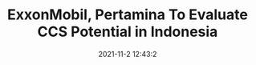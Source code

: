 ---
"title": "ExxonMobil, Pertamina To Evaluate CCS Potential in Indonesia"
"date": "2021-11-2 12:43:2"
"feed_name": "RIGZONE"
"feed_website": "http://www.rigzone.com/"
"feed_rss": "http://www.rigzone.com/news/rss/rigzone_latest.aspx"
"link": "https://www.rigzone.com/news/exxonmobil_pertamina_to_evaluate_ccs_potential_in_indonesia-02-nov-2021-166890-article/?rss=true"
"source": "None"
"file": "_posts/2021-1-1-6e9732cf98638c216ff3c664c0234a8b1dfc66a3.md"
"accident": "0"
"drilling": "0"
"dead": "0"
"injured": "0"
"arrested": "0"
"place": "unknown place"
"where": "unknown site"
"causes": "unknown"
"place_uri": "unknown place"
---
